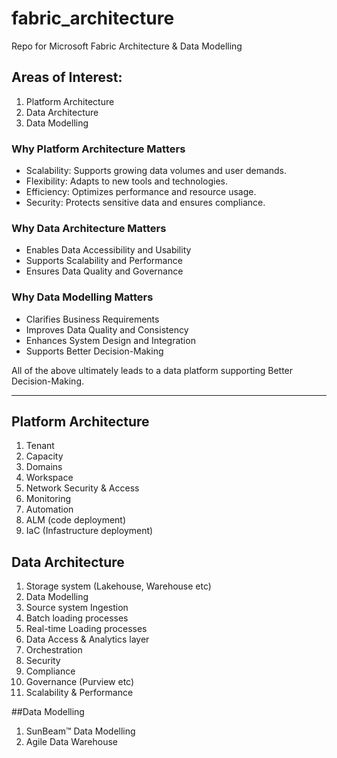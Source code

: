 # fabric_architecture
Repo for Microsoft Fabric Architecture & Data Modelling

## Areas of Interest:
1. Platform Architecture
2. Data Architecture
3. Data Modelling

### Why Platform Architecture Matters
- Scalability: Supports growing data volumes and user demands.
- Flexibility: Adapts to new tools and technologies.
- Efficiency: Optimizes performance and resource usage.
- Security: Protects sensitive data and ensures compliance.

### Why Data Architecture Matters
- Enables Data Accessibility and Usability
- Supports Scalability and Performance
- Ensures Data Quality and Governance

### Why Data Modelling Matters
- Clarifies Business Requirements
- Improves Data Quality and Consistency
- Enhances System Design and Integration
- Supports Better Decision-Making

All of the above ultimately leads to a data platform supporting Better Decision-Making.

---

## Platform Architecture
1. Tenant
2. Capacity
3. Domains
4. Workspace
5. Network Security & Access
6. Monitoring
7. Automation
8. ALM (code deployment)
9. IaC (Infastructure deployment)

## Data Architecture
1. Storage system (Lakehouse, Warehouse etc)
2. Data Modelling
3. Source system Ingestion
4. Batch loading processes
5. Real-time Loading processes
6. Data Access & Analytics layer
7. Orchestration
8. Security
9. Compliance
10. Governance (Purview etc)
11. Scalability & Performance

##Data Modelling
1. SunBeam™ Data Modelling 
2. Agile Data Warehouse
